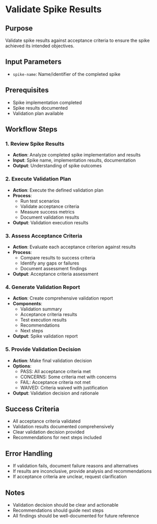 # Validate Spike Results

## Purpose
Validate spike results against acceptance criteria to ensure the spike achieved its intended objectives.

## Input Parameters
- `spike-name`: Name/identifier of the completed spike

## Prerequisites
- Spike implementation completed
- Spike results documented
- Validation plan available

## Workflow Steps

### 1. Review Spike Results
- **Action**: Analyze completed spike implementation and results
- **Input**: Spike name, implementation results, documentation
- **Output**: Understanding of spike outcomes

### 2. Execute Validation Plan
- **Action**: Execute the defined validation plan
- **Process**:
  - Run test scenarios
  - Validate acceptance criteria
  - Measure success metrics
  - Document validation results
- **Output**: Validation execution results

### 3. Assess Acceptance Criteria
- **Action**: Evaluate each acceptance criterion against results
- **Process**:
  - Compare results to success criteria
  - Identify any gaps or failures
  - Document assessment findings
- **Output**: Acceptance criteria assessment

### 4. Generate Validation Report
- **Action**: Create comprehensive validation report
- **Components**:
  - Validation summary
  - Acceptance criteria results
  - Test execution results
  - Recommendations
  - Next steps
- **Output**: Spike validation report

### 5. Provide Validation Decision
- **Action**: Make final validation decision
- **Options**:
  - PASS: All acceptance criteria met
  - CONCERNS: Some criteria met with concerns
  - FAIL: Acceptance criteria not met
  - WAIVED: Criteria waived with justification
- **Output**: Validation decision and rationale

## Success Criteria
- All acceptance criteria validated
- Validation results documented comprehensively
- Clear validation decision provided
- Recommendations for next steps included

## Error Handling
- If validation fails, document failure reasons and alternatives
- If results are inconclusive, provide analysis and recommendations
- If acceptance criteria are unclear, request clarification

## Notes
- Validation decision should be clear and actionable
- Recommendations should guide next steps
- All findings should be well-documented for future reference

